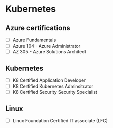 # Kubernetes

## Azure certifications
- [ ] Azure Fundamentals
- [ ] Azure 104 - Azure Administrator
- [ ] AZ 305 - Azure Solutions Architect

## Kubernetes
- [ ] K8 Certified Application Developer
- [ ] K8 Certified Kubernetes Adminsitrator
- [ ] K8 Certified Security Security Specialist

## Linux
- [ ] Linux Foundation Certified IT associate (LFC)
